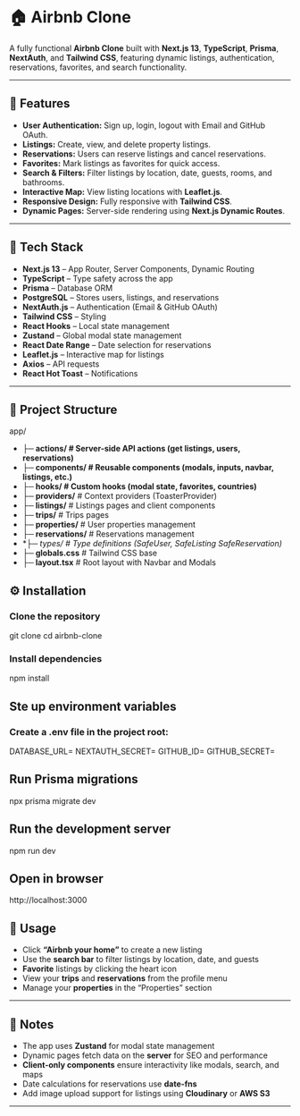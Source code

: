 # 🏠 Airbnb Clone

A fully functional **Airbnb Clone** built with **Next.js 13**, **TypeScript**, **Prisma**, **NextAuth**, and **Tailwind CSS**, featuring dynamic listings, authentication, reservations, favorites, and search functionality.

---

## 🚀 Features

- **User Authentication:** Sign up, login, logout with Email and GitHub OAuth.  
- **Listings:** Create, view, and delete property listings.  
- **Reservations:** Users can reserve listings and cancel reservations.  
- **Favorites:** Mark listings as favorites for quick access.  
- **Search & Filters:** Filter listings by location, date, guests, rooms, and bathrooms.  
- **Interactive Map:** View listing locations with **Leaflet.js**.  
- **Responsive Design:** Fully responsive with **Tailwind CSS**.  
- **Dynamic Pages:** Server-side rendering using **Next.js Dynamic Routes**.  

---

## 🧱 Tech Stack

- **Next.js 13** – App Router, Server Components, Dynamic Routing  
- **TypeScript** – Type safety across the app  
- **Prisma** – Database ORM  
- **PostgreSQL** – Stores users, listings, and reservations  
- **NextAuth.js** – Authentication (Email & GitHub OAuth)  
- **Tailwind CSS** – Styling  
- **React Hooks** – Local state management  
- **Zustand** – Global modal state management  
- **React Date Range** – Date selection for reservations  
- **Leaflet.js** – Interactive map for listings  
- **Axios** – API requests  
- **React Hot Toast** – Notifications  

---

## 📁 Project Structure

app/
- **├─ actions/            # Server-side API actions (get listings, users, reservations)** 
- **├─ components/         # Reusable components (modals, inputs, navbar, listings, etc.)** 
- **├─ hooks/               # Custom hooks (modal state, favorites, countries)** 
- **├─ providers/**          # Context providers (ToasterProvider)
- **├─ listings/**            # Listings pages and client components
- **├─ trips/**               # Trips pages
- **├─ properties/**          # User properties management
- **├─ reservations/**        # Reservations management
- **├─ types/               # Type definitions (SafeUser, SafeListing *SafeReservation)** 
- **├─ globals.css**         # Tailwind CSS base
- **├─ layout.tsx**          # Root layout with Navbar and Modals


## ⚙️ Installation

### Clone the repository

git clone <repo-url>
cd airbnb-clone

### Install dependencies

npm install

## Ste up environment variables

### Create a .env file in the project root:

DATABASE_URL=<your-database-url>
NEXTAUTH_SECRET=<random-secret>
GITHUB_ID=<your-github-client-id>
GITHUB_SECRET=<your-github-client-secret>


## Run Prisma migrations

npx prisma migrate dev

## Run the development server 

npm run dev


## Open in browser

http://localhost:3000


## 🧭 Usage

- Click **“Airbnb your home”** to create a new listing  
- Use the **search bar** to filter listings by location, date, and guests  
- **Favorite** listings by clicking the heart icon  
- View your **trips** and **reservations** from the profile menu  
- Manage your **properties** in the “Properties” section  

---

## 📝 Notes

- The app uses **Zustand** for modal state management  
- Dynamic pages fetch data on the **server** for SEO and performance  
- **Client-only components** ensure interactivity like modals, search, and maps  
- Date calculations for reservations use **date-fns**  
- Add image upload support for listings using **Cloudinary** or **AWS S3**  
---






